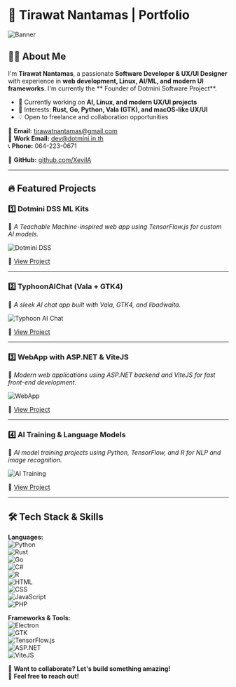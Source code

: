 # 🚀 Tirawat Nantamas | Portfolio

![Banner](https://source.unsplash.com/1600x400/?technology,developer)

## 👨‍💻 About Me
I'm **Tirawat Nantamas**, a passionate **Software Developer & UX/UI Designer** with experience in **web development, Linux, AI/ML, and modern UI frameworks**. I'm currently the ** Founder of Dotmini Software Project**.

- 🔭 Currently working on **AI, Linux, and modern UX/UI projects**
- 🎯 Interests: **Rust, Go, Python, Vala (GTK), and macOS-like UX/UI**
- 💡 Open to freelance and collaboration opportunities

📧 **Email:** [tirawatnantamas@gmail.com](mailto:tirawatnantamas@gmail.com)  
📧 **Work Email:** [dev@dotmini.in.th](mailto:dev@dotmini.in.th)  
📞 **Phone:** 064-223-0671

🐙 **GitHub:** [github.com/XevilA](https://github.com/XevilA)  

---

## 🔥 Featured Projects

### 1️⃣ **Dotmini DSS ML Kits**
📌 *A Teachable Machine-inspired web app using TensorFlow.js for custom AI models.*

![Dotmini DSS](https://source.unsplash.com/800x400/?ai,technology)

🔗 [View Project](https://github.com/yourusername/dss-ml-kits)

---

### 2️⃣ **TyphoonAIChat (Vala + GTK4)**
📌 *A sleek AI chat app built with Vala, GTK4, and libadwaita.*

![Typhoon AI Chat](https://source.unsplash.com/800x400/?chat,uxui)

🔗 [View Project](https://github.com/yourusername/typhoon-ai-chat)

---

### 3️⃣ **WebApp with ASP.NET & ViteJS**
📌 *Modern web applications using ASP.NET backend and ViteJS for fast front-end development.*

![WebApp](https://source.unsplash.com/800x400/?web,app)

🔗 [View Project](https://github.com/yourusername/webapp-aspnet-vitejs)

---

### 4️⃣ **AI Training & Language Models**
📌 *AI model training projects using Python, TensorFlow, and R for NLP and image recognition.*

![AI Training](https://source.unsplash.com/800x400/?ai,ml)

🔗 [View Project](https://github.com/yourusername/ai-training-language)

---

## 🛠️ Tech Stack & Skills

**Languages:**  
![Python](https://img.shields.io/badge/Python-3776AB?style=for-the-badge&logo=python&logoColor=white)  
![Rust](https://img.shields.io/badge/Rust-000000?style=for-the-badge&logo=rust&logoColor=white)  
![Go](https://img.shields.io/badge/Go-00ADD8?style=for-the-badge&logo=go&logoColor=white)  
![C#](https://img.shields.io/badge/C%23-239120?style=for-the-badge&logo=c-sharp&logoColor=white)  
![R](https://img.shields.io/badge/R-276DC3?style=for-the-badge&logo=r&logoColor=white)  
![HTML](https://img.shields.io/badge/HTML-E34F26?style=for-the-badge&logo=html5&logoColor=white)  
![CSS](https://img.shields.io/badge/CSS-1572B6?style=for-the-badge&logo=css3&logoColor=white)  
![JavaScript](https://img.shields.io/badge/JavaScript-F7DF1E?style=for-the-badge&logo=javascript&logoColor=black)  
![PHP](https://img.shields.io/badge/PHP-777BB4?style=for-the-badge&logo=php&logoColor=white)  

**Frameworks & Tools:**  
![Electron](https://img.shields.io/badge/Electron-47848F?style=for-the-badge&logo=electron&logoColor=white)  
![GTK](https://img.shields.io/badge/GTK4-0696D7?style=for-the-badge&logo=gnome&logoColor=white)  
![TensorFlow.js](https://img.shields.io/badge/TensorFlow.js-FF6F00?style=for-the-badge&logo=tensorflow&logoColor=white)  
![ASP.NET](https://img.shields.io/badge/ASP.NET-5C2D91?style=for-the-badge&logo=dotnet&logoColor=white)  
![ViteJS](https://img.shields.io/badge/Vite-646CFF?style=for-the-badge&logo=vite&logoColor=white)  

📌 **Want to collaborate? Let's build something amazing!**  
💬 **Feel free to reach out!**
